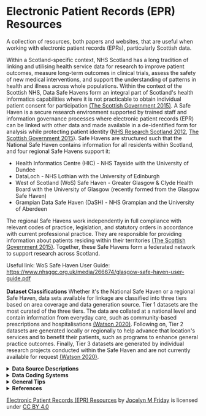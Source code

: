 # Electronic Patient Records (EPR) Resources
A collection of resources, both papers and websites, that are useful when working with electronic patient records (EPRs), particularly Scottish data. 

Within a Scotland-specific context, NHS Scotland has a long tradition of linking and utilising health service data for research to improve patient outcomes, measure long-term outcomes in clinical trials, assess the safety of new medical interventions, and support the understanding of patterns in health and illness across whole populations. Within the context of the Scottish NHS, Data Safe Havens form an integral part of Scotland's health informatics capabilities where it is not practicable to obtain individual patient consent for participation <a href="#charterSH2015">(The Scottish Government 2015)</a>. A Safe Haven is a secure research environment supported by trained staff and information governance processes where electronic patient records (EPR) can be linked with other data and made available in a de-identified form for analysis while protecting patient identity (<a href="#sh2012">NHS Research Scotland 2012</a>, <a href="#charterSH2015">The Scottish Government 2015</a>). Safe Havens are structured such that the National Safe Haven contains information for all residents within Scotland, and four regional Safe Havens support it:
* Health Informatics Centre (HIC) - NHS Tayside with the University of Dundee
* DataLoch - NHS Lothian with the University of Edinburgh
* West of Scotland (WoS) Safe Haven - Greater Glasgow & Clyde Health Board with the University of Glasgow (recently formed from the Glasgow Safe Haven)
* Grampian Data Safe Haven (DaSH) - NHS Grampian and the University of Aberdeen

The regional Safe Havens work independently in full compliance with relevant codes of practice, legislation, and statutory orders in accordance with current professional practice. They are responsible for providing information about patients residing within their territories <a href="#charterSH2015">(The Scottish Government 2015)</a>. Together, these Safe Havens form a federated network to support research across Scotland. 

Useful link: WoS Safe Haven User Guide: https://www.nhsggc.org.uk/media/266674/glasgow-safe-haven-user-guide.pdf
<br></br>
<b>Dataset Classifications</b>
Whether it's the National Safe Haven or a regional Safe Haven, data sets available for linkage are classified into three tiers based on area coverage and data generation source. Tier 1 datasets are the most curated of the three tiers. The data are collated at a national level and contain information from everyday care, such as community-based prescriptions and hospitalisations <a href="#Watson2020">(Watson 2020)</a>. Following on, Tier 2 datasets are generated locally or regionally to help advance that location's services and to benefit their patients, such as programs to enhance general practice outcomes. Finally, Tier 3 datasets are generated by individual research projects conducted within the Safe Haven and are not currently available for request <a href="#Watson2020">(Watson 2020)</a>.
<details>
<summary><b>Data Source Descriptions</b></summary>
  <p>[!NOTE] Except for the Demographics file, records are generated based on contact with the NHS.</p>

  The following is not an exhaustive list of available datasets, but rather, it is intended to provide a list of the most commonly requested ones. 
  Described datasets: 
  <br></br>

|Datasets | Description |
| ------------- | ------------- |
| Demographics | Patient demographics |
| Deaths | Death records |
| General Practice Local Enhanced Services (GP LES) | Primary care records for specific conditions |
| Scottish Morbidity Records (SMR) | Scottish secondary care records| 
| > SMR00 | Outpatient appointments & attendance |
| > SMR01 | General/acute inpatient & day case | 
| > SMR02 | Maternity inpatient & day case | 
| > SMR04 | Mental health inpatient & day cases | 
| > SMR06 | Scottish Cancer Registry |
| Prescribing Information System (PIS) | Community-based dispensed prescriptions |
| Scottish Care Information - Diabetes Collaboration (SCI-Diabetes) | Scottish diabetes registry | 
| Scottish Care Information Store (SCI Store)| Test records |

<!--- | SERPR | Strathclyde Electronic Renal Patient Record | --->
<!--- | ChemoCare | Electronic Chemotherapy System | --->
<!--- | MUSE ECG | General Electric (GE)'s MUSE Cardiology Information System | --->
<!--- | GE Healthcare's EchoPAC | GE Healthcare's Echocardiogrpahy System | --->
<!--- | Philip's Xcelera | Philip's Echocardiogrpahy System | --->
<!--- | Athena | Glasgow's Specialist Heart Failure Registry | --->

  <details>
<summary><b><i>Demographics</i></b></summary>
    Scotland has a long history of EPR captured from birth through death using individual Community Health Index (CHI) numbers. CHI numbers allow for the unique identification and tracking of patients across NHS Scotland's services <a href="#NHSDigChi2022">(NHS Digital 2022<i>a</i>)</a>. The CHI number is the Scottish equivalent to England and Wales's NHS number. CHI numbers are assigned to each patient upon first registration with the system <a href="#NHSChind">(NHS National Services Scotland nd<i>a</i>)</a>. CHI numbers are ten digits long, with the first six digits taken from the date of birth in two-digit format (<tt>DDMMYY</tt>), two random digits, a sex-based digit (i.e., even for women and odd for men), and an arithmetical check digit <a href="#NHSDigChi2022">(NHS Digital 2022<i>a</i>)</a>. 
    <br></br>
    The demographic data are collated from a collection of sources based on CHI numbers. The data available within the dataset are acquired largely from National Records Scotland (NRS) and records available to the NHS Safe Haven team. Demographic data include obfuscated date of birth (DOB), sex, and Scottish Index of Multiple Deprivation (SIMD).
    <br></br>
    <b>Date of Birth</b>
    The NHS Safe Haven team obfuscated the canonical DOB. In the <tt>YYYY-MM-DD</tt> date format, DOBs are uniformly obfuscated by setting the day part of the date to be the middle of the month while maintaining the month and year values. For example, a birthday of 1922-01-09 would be changed to 1922-01-15.
 <br></br>
<b>Sex</b> The Demographics <tt>sex</tt> field was taken as the authoritative version for an individual's sex. 
<br></br>
<b>Scottish Index of Multiple Deprivation (SIMD)</b>
    The Scottish Index of Multiple Deprivation (SIMD) is an area-based measurement of socioeconomic deprivation assigned to residents of Scotland based on where they live. Scottish residents' SIMD 2012 status was calculated by the Scottish Government using thirty-one indicators from seven different aspects of deprivation: income, employment, health, education, housing, geographic access, and crime. The indicators are combined using a weighted sum to create a single index, providing a relative ranking for each small geographic area in Scotland. Areas average about 800 individuals <a href="#Executive2012">(The Scottish Government 2012)</a>. It is important to note that SIMD can only measure an area’s level of deprivation, not an individual’s level. The absence of deprivation should not necessarily be correlated with affluence. The terms most deprived or least deprived were used to refer to the areas and not to the individuals living in those areas <a href="#Executive2012">(The Scottish Government 2012)</a>. Indexes from other years are also available. 
<br></br>
Useful link: https://www.gov.scot/collections/scottish-index-of-multiple-deprivation-2020/
<br></br>

<p>[!NOTE] Ethnicity is not recorded in the demographics file, though it is recorded in multiple other datasets, including the Scottish Morbidity Records and Scottish Care Information (SCI) Diabetes. Each dataset has a different level of granularity (e.g., 'White' versus 'White - Scottish' or 'White - British').</p>
  </details>
    <details>
<summary><b><i>Deaths</i></b></summary>
      The deaths file is a Tier 1 dataset containing combined records of death from the General Register Office, sourcing data primarily from NRS deaths, though others can be used. Each record contains information including date of death (DOD), location of death, the underlying cause of death (COD), and space for up to 10 contributing <tt>COD</tt>. Since 1 January 2000, CODs are coded in accordance with the International Classification of Disease, 10<sup>th</sup> revision (ICD-10) <a href="#NRS_DeathsBackground">(National Records of Scotland 2017)</a>.
      <br></br>
      <b>Cause of death</b>
      The underlying COD was recorded under <tt>COD</tt>. Within Scotland and the UK, the underlying COD is defined according to the World Health Organization's (WHO) definition as either the disease or injury which initiated the series of events leading directly to death or the circumstances of the accident or violence which produced the fatal injury (<a href="#who2022death">World Health Organization 2022<i>a</i></a>, <a href="#NationalRecordsofScotlandCOD">National Records of Scotland 2019</a>). If the certifying medical personnel cannot choose a single underlying COD, NRS uses the internationally agreed mortality coding rules in the ICD-10 standard to select the underlying cause of death <a href="#Calderwood2018CertOfDeath">(Calderwood, C. & Slater, A. 2018)</a>. Additionally, up to ten contributory CODs may be recorded. These are listed in ascending order based on their location within the series of events leading to death, with the first recorded as <tt>COD0</tt> and the last recorded under <tt>COD9</tt>.
    </details>
      <details>
<summary><b><i>General Practice Local Enhanced Services (GP LES)</i></b></summary>
       <p> [!NOTE] Coverage ended in 2018. </p>
 Local Enhanced Services (LES) for general practice surgeries (GPs) is a service for which general practice surgeries receive additional payments for demonstrating a high-quality service for specific conditions, including coronary heart disease, diabetes mellitus, stroke, chronic obstructive pulmonary disease, heart failure with reduced ejection fraction (but not heart failure with preserved ejection fraction), learning disabilities, and nationally enhanced services for drug misuse. Surgeries can subscribe to any number of the LES, without covering every service. The GPLES dataset contains information about patients who received care under the LES scheme. Of note, coverage ended in 2018. 

Each GPLES record contains a <tt>safehavenID</tt>, the event date (<tt>EventDate</tt>), a Read code describing the entry (<tt>READCODE</tt>), a user-editable description to complement said code (<tt>Description</tt>), a flag for if the record pertains to a prescription (<tt>IsPrescription</tt>), a flag for if the record pertains to numerical values (<tt>IsValue</tt>), two value fields (<tt>Value1</tt> and <tt>Value2</tt>), the local enhanced service area (e.g., 3 for diabetes and 4 for congestive heart failure) (<tt>LESAreaID</tt>).
      </details>
<details>
<summary><b><i>Scottish Morbidity Records (SMR)</i></b></summary>
Scottish Morbidity Records are Tier 1 datasets containing individual-level healthcare data for patients treated on the NHS within Scotland. The type of record denotes the general type of healthcare received and/or the patient's medical status.
<br/><br/>
<details>
<summary>SMR00 - Outpatient Appointments & Attendance</summary>
  [!NOTE] It is recommended to avoid using diagnostic or procedural information from SMR00
  <br></br>
  SMR00 contains information on outpatient appointments, attendance, and procedures performed. A record is generated when a patient either has outpatient clinical interaction or when the patient meets with a healthcare provider responsible for care outwith an outpatient clinic session <a href="#SMR00nd">(NHS National Services Scotland nd<i>b</i>)</a>. The value of SMR00 lies in tracking patient contact with a specialist. Unfortunately, this rarely includes information on diagnosis or procedures.
</details>
<details>
<summary>SMR01 - General/Acute Inpatient & Day Case</summary><a name="sec-smr01"></a>
SMR01 contains information regarding all general and acute inpatient and day cases from all NHS hospitals in Scotland. Each row of data corresponds to an episode of care. Patients receive a new episode of care each time they change specialty, significant facility <a href="#specialty">[1]</a>, or consultant for medical reasons.
   <br></br>
Each episode of care contains some demographic information about the patient, admission, discharge, procedures if performed, and diagnostic factor(s) contributing to the episode. The demographic information contained within each row is limited to ethnicity, age, and Scottish Index of Multiple Deprivation (SIMD) decile and quintile. Admission information covers admission date (<tt>ADMDATE</tt>), admission type (i.e., emergency, urgent, or routine in <tt>ADMTYPE</tt>), where the patient was admitted or transferred from (<tt>ADMTRANS</tt>), what specialty the patient was treated by (<tt>SPEC</tt>), and what hospital the patient was admitted to (<tt>HOSP</tt>). Discharge information covers discharge date (<tt>DISDATE</tt>), discharge type (e.g., regular discharge, death, or transfer in <tt>DISTYPE</tt>), and where the patient was discharged or transferred to (<tt>DISTRANS</tt>). 
Each record must have the first diagnostic position (<tt>DIAG1</tt>) populated, which defines the primary diagnosis or main problem treated within the episode of care, and may have up to five additional positions populated with diagnosis information classified using ICD-10 codes. Data quality assurance assessments have suggested coding accuracy levels $\geq$ 88% using the first four digits of the ICD-10 code for <tt>DIAG1</tt>, but accuracy declines for <tt>DIAG2</tt> - <tt>DIAG6</tt>, including under-reporting of common conditions such as heart failure and atrial fibrillation/flutter (<a href="#PHS2019">Public Health Scotland 2019</a>, <a href="#Khand2005">Khand et al. 2005</a>, <a href="#DataAccuractySMR012019">National Services Scotland Information Services Division 2019</a>). However, coding may be more accurate for some conditions which have a large objective component to diagnosis (e.g., cancer, myocardial infarction), but much less accurate for those which have a large subjective component (e.g., heart failure), or where the problem is not considered a primary problem (e.g., atrial fibrillation <a href="#Khand2005">(Khand et al. 2005)</a>.
 <br></br>

Additionally, each record has space for up to four procedures (<tt>OPxA</tt> [where <tt>x</tt> is the procedure number 1 - 4]) with the potential for additional information (e.g., laterality, aborted, or unsuccessful are coded in <tt>OPxB</tt> [where <tt>x</tt> is the procedure number 1 - 4]) codes recorded using Office of Population Censuses and Surveys Classification of Interventions and Procedures, version 4 (OPCS-4). Where applicable, the procedure coded in <tt>OP1A</tt> is considered the primary or main procedure for that episode of care. As with diagnostic codes, duality assurance assessments have shown coding accuracy levels $\geq$ 94% using the first four digits of the OPCS-4 code, with $\geq$ 97% of hospitals reporting codes <a href="#PHS2019">(Public Health Scotland 2019)</a>.  
<br></br>
<p id="specialty">[1] A division of medicine or density covering a specific area of clinical activity and identified within one of the Royal Colleges or Faculties.</p>

Useful links:
* SMR01 crib sheet:https://publichealthscotland.scot/media/24925/smr01_crib_270323.pdf
* Explanation of data collection and validation: https://www.publichealthscotland.scot/publications/acute-hospital-activity-and-nhs-beds-information-quarterly/acute-hospital-activity-and-nhs-beds-information-quarterly-quarter-ending-31-december-2019/data-quality/
* WoS SMR01 Data Package explanation: https://www.nhsggc.org.uk/media/251274/13-smr01-data-package.pdf
</details>
<details>
<summary>SMR02 - Maternity Inpatient & Day Case</summary>
SMR02 collects data on all pregnancies, including maternal, pregnancy and infant characteristics. Data collection began in 1961 and has been >99% complete since the late 1970s. An SMR02 record is generated for patients receiving care in the Obstetrics Specialties/ Health Professions, including home births, both planned and unplanned. It includes maternal demographics, infant birthweight, gestational age, sex, apgar score and neonatal indicator, number of previous pregnancies, information on current pregnancy labour and delivery, and, more recently, maternal drug and alcohol use during pregnancy (and furthermore, prior to pregnancy in the case of injecting drug use). 

Useful links:
* SMR02 crib sheet: https://publichealthscotland.scot/media/24926/smr02_crib_270323.pdf
</details>
<details>
<summary>SMR04 - Mental Health Inpatient & Day Cases</summary>
  The Scottish Morbidity Records on Mental Health Inpatient and Day Cases (SMR04) contains information regarding mental health inpatient and day cases. The SMR04 dataset has a similar format to SMR01 in terms of the information provided. Data points are recorded within episodes of care and contain patient demographics, admission and discharge dates, and diagnostic information. However, in most cases, patients will be transferred to general hospitals to undergo procedures and medical intervention, which would be recorded in SMR01. For this reason, patients are still at risk of experiencing an SMR01 admission while receiving care under the purview of an SMR04 contributing facility. SMR04 admissions tend to be for more extended stays than SMR01 admissions.
  <br></br>
  Useful links:
  SMR04 crib sheet: https://publichealthscotland.scot/media/24927/smr04_crib_270323.pdf
</details>
<details>
<summary>SMR06 - Scottish Cancer Registry </summary>
  The Scottish Cancer Registry (SMR06) is maintained by Public Health Scotland and captures data on all new cancer diagnoses in Scottish residents. Each row corresponds to an individual cancer registration, with the registry dating back to 1958. From 1997, the dataset expanded to include diagnostic, staging, and treatment information.
  
  SMR06 contains patient-level data including demographics, cancer site, histology, behaviour, histological confirmation, and hospital of diagnosis. Additional variables include the Scottish Index of Multiple Deprivation (SIMD) and age at diagnosis. The registry also records the Scottish and European Network of Cancer Registries (ENCR) incidence dates, ensuring standardised definitions for follow-up and survival analyses.
  
 See Data Coding Systems below for further details on coding systems. SMR06 uses ICD-10 for disease location and ICD-O for tumour-specific information, enabling detailed analysis of cancer incidence, subtype, and outcomes. Coding captures primary malignant neoplasms, carcinoma in situ, neoplasms of uncertain behaviour, and benign tumours of the brain, spinal cord, and testis. Specific coding rules apply to bilateral tumours and haematopoietic neoplasms. Data quality is maintained through periodic updates in coding practices and classification systems.

Treatment data collection began in 1997 for all cancers and from 2000 for benign brain and spinal cord tumours. Information on staging is available from different periods onwards. Bilateral tumours are registered according to defined rules, with certain paired organs considered a single site when tumours present simultaneously with identical morphology.
The dataset is linked to hospital admissions (SMR01), death registrations, cancer waiting times, systemic anti-cancer therapy (SACT), radiotherapy, and other national datasets, facilitating comprehensive cancer intelligence analyses.

Useful links: 
* Scottish Cancer Registry Metadata:  https://webarchive.nrscotland.gov.uk/20231129165949/http://www.isdscotland.org/Health-Topics/Cancer/Scottish-Cancer-Registry/Cancer-Metadata/
* SMR06 National Data Catalogue: https://publichealthscotland.scot/resources-and-tools/health-intelligence-and-data-management/national-data-catalogue/national-datasets/search-the-datasets/scottish-cancer-registry-smr06/
* eCRUSAD - SMR06: https://ecrusad.co.uk/data-controllers-datasets/scottish-cancer-registry-smr06/
</details>
</details> 
<details>
  
  <summary><b><i>Prescribing Information System (PIS)</i></b></summary>
  The Prescribing Information System (PIS) is a reasonably unique resource that enables pharmaco-epidemiological research due to its population coverage and record linkage. PIS covers all NHS medications prescribed, dispensed and reimbursed in the community setting within Scotland <a href="#Alvarez-Madrazo2016">(Alvarez-Madrozo et al. 2016)</a>. Prescriptions written in hospitals and dispensed in the community setting are also included in the dataset <a href="#pis2022">(Information Services Division Scotland 2022<i>a</i>)</a>. Of note is that the West of Scotland version of PIS only holds records of dispensed prescriptions. PIS uses the CHI number to link individuals' prescribing and dispensing data to their other health records data since 2009, with a coverage that is almost 100% for prescribed and dispensed items <a href="#Alvarez-Madrazo2016">(Alvarez-Madrozo et al. 2016)</a>. 
  <br></br>
  For each reimbursed prescription, PIS provides the approved name, product name, formulation, and strength using the British National Formulary (BNF) chapter and item codes. Importantly, PIS does not provide information on how often a medication should be taken, how many pills should be taken at one time, nor at what time of day. Additionally, records do not explicitly record the reasoning or timing of when treatment was started, changed, or terminated <a href="#williams2016making">(Williams, Brown, Peek & Buchan 2016)</a>. 
  <br></br>
  <b>Use of Prescribing and Dispensing Date</b>
  Each prescription record is accompanied by a prescribing date (<tt>PRESC_DATE</tt>), indicating when the medication was prescribed to the patient, and a dispensing date (<tt>DISP_DATE</tt>), indicating when the patient acquired the medication. The PIS data has two known quirks involving the prescription and dispensing dates that need to be considered. Regarding the prescribing date, there were prescriptions for individual medications where the patient, medication, and prescribed date were the same, but each row had a different dispensed date. One would assume these are repeat prescriptions, but the pattern was rare before 2013. When this pattern isn't present, the prescribed date defaults to the dispensed date for prescriptions after the initial prescription. That is, the prescribed date changed even if the prescription was repeated.
<br></br>
Concerning the dispensing date, recorded dates likely represent when the pharmacy was reimbursed for the prescription (typically the last day of the month) rather than the date when the medication was dispensed to the patient. This record pattern is shown below, where prescription dates are uniform throughout the month, while dispensing dates tend to fall on the last day of the month. This is likely an artefact due to Scotland's free at-the-point-of-contact prescriptions, where pharmacies are reimbursed monthly rather than on the day when the patient collects the medication. 

 <p></p>
    <p>
  <img src="references/Total_presc_date.png", width=300 alt> 
  <img src="references/Total_disp_date.png", width=300 alt> 
      
<em>Spread of recorded prescription days (<tt>PRESC_DATE</tt>) across the month versus spread of recorded dispensing days (<tt>DISP_DATE</tt>), a reimbursement artefact.</em>
</p>
  Useful link: 
* Describing paper: https://academic.oup.com/ije/article/45/3/714/2572798?login=true
  </details>
  <details>
  <summary><b><i>Scottish Care Information - Diabetes Collaboration (SCI-Diabetes)</i></b></summary>
    Scottish Care Information - Diabetes Collaboration (SCI-Diabetes) is a Tier 1 dataset holding the electronic clinical registry records pertaining to the treatment of people with diabetes mellitus in Scotland <a href="#Livingstone2012">(Livingstone et al. 2012)</a>. It holds some records dating back to the mid-1920s, but full coverage with automatic capture based on assigned Read Code started in 2000. It has a national estimated capture of $\geq$ 99% of all people diagnosed with diabetes mellitus <a href="#Livingstone2012">(Livingstone et al. 2012)</a>. 
    <br></br>
    
  Useful link: 
* Describing paper: https://journals.plos.org/plosmedicine/article?id=10.1371/journal.pmed.1001321
</details>
 <details>
  <summary><b><i>Scottish Care Information Store (SCI Store)</i></b></summary>
Scottish Care Information Store (SCI Store) is a Tier 2 dataset covering the Scottish NHS Health Boards and contains clinical reports from biochemistry, haematology, pathology, microbiology, and radiology <a href="#SciStoreAbout2015">(NHS National Services Scotland 2015)</a>. The most common SCI Store linkage provided is to extract information on haematology and biochemistry test values. When using haematology and biochemistry, it is recommended to select test types using the <tt>CLINICALCODEVALUE</tt> field to capture routine tests, rather than tests taken for niche reasons.  
   <br></br>
   
 Useful link: WoS data package description: https://www.nhsggc.org.uk/media/251273/07-scistore-data-package.pdf

   [!NOTE] Failed runs and impossible values are included.  Make sure to remove biologically implausible test results.
<details>
  <summary>Specific Lab Test Information</summary>
<b>Serum Creatinine and Estimated Glomerular Filtration Rate</b> Creatinine is a waste product from muscle tissue. Normal serum levels are based predominantly on an individual's age and sex; high levels indicate impaired renal function. Serum Creatinine values are identified using the <tt>CLINICALCODEVALUE</tt> '44J3.'. It is commonly used to estimate renal function as the main component in calculating the estimated glomerular filtration rate (eGFR). It is recommended to calculate the eGFR values directly from the serum creatinine rather than using the recorded eGFR values, as these recorded values are capped at 60 ml/min/1.73m<sup>2</sup> when values surpass this, and not all recorded serum creatinine values have mapped eGFR value.  To calculate eGFR, one must assume that the serum creatinine values were standardised using isotope dilution mass spectrometry. 
<br></br>
<b>Haemoglobin</b> Haemoglobin is a protein found in red blood cells that binds to and transports oxygen.  Its values are identified using the <tt>CLINICALCODEVALUE</tt> ‘423..’. Of note, results are recorded as either g/dL or g/L; therefore, all results must be standardised to a single unit before integrating into analyses. Additionally, there are a limited number of tests before 2010, and the values are notably different from those recorded from 2010 onwards. For these reasons, the suggestion would be to exclude values before 2010. 
 </details>
 </details>
</details>

<details>
<summary><b>Data Coding Systems</b></summary>
The following coding systems are described below:  
<br></br>
  
|Coding System| Description | Dataset(s):  |
| ------------- | ------------- |------------- |
| International Classification of Diseases, 10<sup>th</sup> revision (ICD-10) | International disease classification | Deaths, SMR00, SMR01, SMR02, SMR04, & SMR06 |
| International Classification of Diseases for Oncology (ICD-O) | Domain specific extension of ICD-10 | SMR06 | 
| Office of Population Censuses and Surveys Classification of Interventions and Procedures, version 4 (OPCS-4) | Procedural codes | SMR01 & SMR04 |
| Read Codes | Primary care coding | GP LES |
| British National Formulary (BNF)| Coding of medications | PIS |
  
<details>
<summary><b><i>International Classification of Diseases, 10<sup>th</sup> revision (ICD-10)</i></b></summary><a name="sec-icd10"></a>
  The International Classification of Diseases (ICD) was originally a system to classify causes of death but has since expanded its scope to include non-fatal diseases, medical procedures, impairments, disabilities and handicaps <a href="#whoicd2016">(World Health Organization 2016)</a>. The 10<sup>th</sup> revision was adopted by the WHO in May 1990 and went into effect on 1 January 1993 <a href="#WhoICD2022">(World Health Organization 2022<i>b</i>)</a>. More formally, the International Statistical Classification of Diseases and Related Health Problems, 10<sup>th</sup> Revision (ICD-10) coding standard is a hierarchical standard provided by the WHO to enable systematic health recording and collection of statistics on disease in primary, secondary, tertiary care, and death certificates internationally and over time <a href="#WhoICD2022">(World Health Organization 2022<i>b</i>)</a>. The codes translate potentially complicated medical diagnoses and other health problems into a finite set of alphanumeric codes, permitting easy storage and analysis <a href="#whoicd2016">(World Health Organization 2016)</a>. 
<br></br>
 Internationally, many countries have developed country-specific modifications to the WHO's version of the ICD-10 codes <a href="#Jette2010">(Jetté et al. 2010)</a>. Universally, codes are at least three characters long, and the maximum can vary (<a href="#whoicd2016">World Health Organization 2016</a>, <a href="#Jette2010">Jetté et al. 2010</a>). Within the UK, ICD-10 codes range between 4 and 6 characters long. The first character is a letter, following international standards, and the second two characters are always numbers, then a period followed by an alphanumeric character <a href="#generalICD">(NHS National Services Scotland nd<i>c</i>)</a>. In the case of a 3-character code, the UK fills in the fourth character with an 'x' <a href="#NhsDigitalIcd2022">(NHS Digital 2022<i>b</i>)</a>. If present, the sixth character is the dagger 'D' or asterisk 'A' indicator, though these can be present in the fifth position, where there are either modified 3-character or standard 4-character codes <a href="#codeFormats">(NHS National Services Scotland nd<i>d</i>)</a>. 
    <br></br>
  
Useful links: 
* More on ICD-10 and formatting in Scotland: https://publichealthscotland.scot/services/national-data-catalogue/data-dictionary/search-the-data-dictionary/icd-10-general-information/?Search=I&ID=986&Title=ICD-10%20General%20Information
* Classification browser ICD-10: https://icd.who.int/browse10/2016/en
* Code list generation: https://www.opencodelists.org/
  
</details>
<details>
<summary><b><i>International Classification of Diseases for Oncology (ICD-O)</i></b></summary>
For many cancer registries, diagnostic information is coded using the International Classification of Diseases (ICD) and International Classification of Diseases for Oncology (ICD-O), with version updates aligned to international guidelines. ICD-10 coding for cancers primarily captures the anatomical site of disease for clinical coding, mortality statistics, and general health reporting. In contrast, ICD-O is designed specifically for oncology, providing a dual-axis system that codes both the tumour site (topography) and detailed histological type and behaviour (morphology), essential for cancer registration and research. 

Useful links:
* NIH's National Institute of Cancer's ICD-O-3 coding materials: https://seer.cancer.gov/icd-o-3/
* The WHO's classification reference: https://iris.who.int/bitstream/10665/96612/1/9789241548496_eng.pdf
</details>
<details>
<summary><b><i>Office of Population Censuses and Surveys Classification of Interventions and Procedures, version 4 (OPCS-4)</i></b></summary><a name="sec-opcs"></a>
  The Office of Population Censuses and Surveys Classification of Interventions and Procedures, version 4 (OPCS-4) coding standard is developed, maintained, licensed, and supported by NHS Digital's Terminology and Classifications Delivery Service and governed by Crown Copyright <a href="#opcsNHSDigital2019">(NHS Digital 2019)</a>. OPCS-4 is a hierarchical coding standard used to classify operations, procedures, and interventions conducted within the NHS. OPCS-4 codes are four characters long and have a similar structure to ICD-10 codes. OPCS-4 codes start with a letter followed by three digits. A full stop (.) separates the second and third digit <a href="#opcs2021">(NHS Digital 2021)</a>. 
  <br></br>
  
Useful link: Classification browser OPCS-4.10: https://classbrowser.nhs.uk/#/book/OPCS-4.10
  
</details>
<details>
<summary><b><i>Read Codes</i></b></summary>
Read Codes are a hierarchical controlled clinical vocabulary for terms and short phrases (<a href="#Robinson1997">Robinson et al. 1997</a>, <a href="#Pringle1990">Pringle 1990</a>, <a href="#Chisholm1990">Chisholm 1990</a>). The first widely used version of Read Codes was standardised to 4-byte set codes, which was then extended to a 5-byte unified set. Version 2 added a term code to hold an <tt>idea</tt> or <tt>concept</tt>, where the preferred term appends '00' and additional synonyms append term codes 11-99  <a href="#Booth1994">(Booth 1994)</a>. For example, if the original 5-byte Read Code was 'G30..' for acute myocardial infarction, the 5-byte version 2 code, with the preferred term code, is 'G30..00' for 'Acute myocardial infarction' and the first synonym, 'Attack - heart' for heart attack, is 'G30..11', followed by 'Coronary thrombosis', 'G30..12'. 
The WoS's GP LES dataset uses the 5-byte set of codes without the term code, which means synonyms are mapped onto the same five-digit code. For example, 'G580.00', 'Congestive heart failure', and 'G580.11', 'Congestive cardiac failure' both map onto 'G580.'. Additionally, trailing space holders (.) have been removed due to formatting errors or deliberate elimination. This means 'G580.11' maps to 'G580' and 'G58..00', and 'heart failure' maps to 'G58'. 
  <br></br>

  Useful links: 
  * Code lists (published, but use with care): https://clinicalcodes.rss.mhs.man.ac.uk/
  * HDRUK Phenotype Library (published, but used with care): https://phenotypes.healthdatagateway.org/
  * Read Code to SNOMED CT maps, it helpfully separates the v2 Read Code from the term code: https://nhsengland.kahootz.com/t_c_home/viewDatastore?datviewmode=list&nexturl=&sortdir1=asc&showsingleitem=N&sourcedsid=&dsid=407588&objectid=407588&exp=e1&showallcolumns=N&sortcol1=col_0&ajaxmode=&sortcol2=&cardcolno=&sort=&shownum=10&sortdir3=&sortcol3=&sortdir2=&showadvancedsearch=N&adv=&rowid=&action=&sel=&search=g58&btn_search=
</details>
<details>
<summary><b><i>British National Formulary (BNF)</i></b></summary>
The first nine characters of the BNF code specify the chemical level of the medication. Within these nine characters, the first two characters indicate the chapter of the BNF from which the medication is taken. For example, drugs in BNF Chapter 2 (Cardiovascular System) will always begin with '02'. The code is then further subdivided into sections (e.g., Diuretics, contained within Chapter 2 Section 2 of the BNF, all begin with '0202'). The remaining six characters provide more detailed information about the medication, including whether the product is branded or generic, its strength, and its formulation (see below for a breakdown of a 9-character BNF code).
  <p>
  <img src="references/BNF Code_v2.png", width=400 alt>
  
  <em>A breakdown of the BNF code for a generic 40 mg tablet of furosemide. 'AA' in the 'Product' section always indicates that the medication is a generic version. The asterisk indicates that any code could be entered in this section.</em>
</p>
<br></br>
<b>Classifying Prescriptions</b>
There are two primary ways to classify prescriptions. The first and most straightforward way is to classify prescriptions using the BNF Chapter, Section, or Paragraph. The benefit of this classification mechanism is that it easily groups medications without incorporating potential selection bias or classification errors. However, combination medications are often in a separate paragraph from the constituent chemicals. 
<br></br>

The alternative is to classify medications based on their active chemicals, meaning that loop diuretics would include all medications which include a member of the loop diuretic family:
<br></br>

|BNF Code  | Description |
| ------------- | ------------- |
| 020202 | Loop diuretics (the Paragraph) |
| 0202040D0 | Amiloride HCI with loop diuretics |
| 0202040B0 | Co-amilofruse (Amiloride hydrochloride/frusemide) |
| 0202040T0 | Spironolactone with loop diuretics | 
| 0202040U0 | Triamterene with loop diuretics | 
| 0202080D0 | Bumetanide/Amiloride hydrochloride |
| 0202080C0 | Bumetanide/potassium | 
| 0202080K0 | Furosemide/potassium |

<br></br>

Useful links: 
* Open Prescribing: https://openprescribing.net/bnf/
* Code list generation: https://www.opencodelists.org/
* BNF code descriptions: https://www.bennett.ox.ac.uk/blog/2017/04/prescribing-data-bnf-codes/#:~:text=The%20BNF%20codes%20from%20this,BNF%20a%20drug%20is%20from.

</details>
</details>  
<details>
<summary><b>General Tips</b></summary>
The following includes some general information for visualising how the flat files fit together and tips for harmonising data into coherent variables. 
<details>
<summary><b><i>Data Cleaning and Preparation</i></b></summary>
The data provided by the different safe havens are classified as 'real-world' data, and the files provided require formatting, preparation and cleaning based on the research question. These steps are an iterative and time-intensive process of exploration and experimentation <a href="#Lohr2014">(Lohr 2014)</a>. In particular, data cleaning is where the raw data are checked for accuracy, consistency, and completeness. This includes scrutiny of the raw data for outright errors and correction of errors where possible <a href="#rothman2021">(Rothman et al. 2021)</a>. 
<br></br>
In conjunction with data cleaning, the creation of a research-quality dataset entails refining which data are used and how they are structured in order to facilitate answering the research question(s) <a href="#Leek2019">(Leek 2019)</a>. Particular attention must be paid to the required data format by downstream tools, level of required data granularity, ease of manipulation and use, validity and accuracy underlying the data collection, and documentation of potential biases <a href="#Leek2019">(Leek 2019)</a>. This process occurs in tandem with combining the relevant and required data points needed to answer said question(s).
<br></br>
Relational databases, statistical software, and potentially a scripting language (e.g., Python) are the main tools often used for data cleaning and preparation.    
<br></br>

<summary>Relational Databses</summary><a name="sec-relDatabase"></a>
Relational databases are a convenient way to order, structure, and subset raw EPR into 'research-ready' tables for statistical analysis. The EPR data available to researchers come in comma-separated value (CSV) files. Each file contains information from a separate data source (i.e., death records, community-based prescriptions, laboratory records, hospital admissions). When moving from raw data to research-ready tables, I tend to organise databases and tables using schemas, which are used to communicate the architecture of the database.  
  
  <p>
  <img src="references/schemaDiagram.png", width=900 alt>
  
  <em>An illustration of how the schemas are structured and interlinked to create research-ready tables.</em>
</p>

To this aim, schemas are structured from the raw data to analysis-ready in the order of <tt>staging</tt>, <tt>lookupTbl</tt>, <tt>cleaning</tt>, <tt>working</tt>, and <tt>analysis</tt>. Drop the <tt>staging</tt> schema if working directly from flat files. As an overview, the tables in <tt>staging</tt> hold the data as it arrives as the flat files provided by Safe Haven.  These tables assume that all columns contain varchars (or characters), a variable length series of numbers, letters, or characters, to limit forced or incorrect data conversion errors. The <tt>lookupTbl</tt> schema holds lookup tables that define various disease definitions, drug classifications, or measurement groupings. The <tt>cleaning</tt> schema refers to the cleaned data imported and cleaned from the <tt>staging</tt> schema. The tables in <tt>working</tt> are long-format tables containing information about a given test, disease, or medical history. Finally, the <tt>analysis</tt> schema tables hold data developed and formatted for input into a statistical software program for analysis. Going into detail per schema: in the <tt>cleaning</tt> schema, columns that have been correctly formatted (e.g. numeric values are now numeric and not strings, bit columns are now bits and not varchars, etc.). Unique row indexes (<tt>rowIndex</tt>) have been added to all tables, which remain with the record through inclusion into <tt>working</tt> tables. Row indexes are unique within each table but are reused between tables. Finally, columns have been added that apply to all values in each table. In cases where an event date and event time are stored in one column, these were split into separate date and time columns. Many of the tables will have an <tt>included</tt> column added, which indicates that a record should be excluded from future analysis for various reasons (e.g., impossible dates, null values, or numeric overflow errors) where 0.
<br></br>
Tables within the <tt>working</tt> schema hold all records pertaining to its particular condition or measurement. To create these tables, records from the cleaning schema are parsed into long-format tables with the help of the lookup tables in the <tt>lookupTbl</tt> schema. Tables that begin with ‘Mentioned’ hold all coded references to that disease. Tables in the working schema that do not start with ‘Mentioned’ hold all lab records for the named test or measurement. For example, the <tt>working.MentionedIHD</tt> table holds all coded references of ischaemic heart disease while <tt>working.Haemoglobin</tt> holds all haemoglobin test records, regardless of anaemia status.
<br></br>
The <tt>analysis</tt> schema holds tables that are ready to be imported into the statistical software for analysis and visualisation.
<summary>Scripting and Statistical Languages</summary>
Python is the most common scripting language used within the trusted research environment.  Of note, Python is typically used within Spyder or Jupyter Notebooks without access to a command line for governance reasons. 
<br></br>
R, STATA, and SAS are the most commonly used statistical languages. 
</details>
<details>
<summary><b><i>Deriving Useful Variables</i></b></summary>
  The following derivations were used for the analysis contained within <a href="#Friday2024">'Loop diuretic therapy with or without heart failure: impact on prognosis' by Friday et al.</a>
<details>
<summary>Defining Hospital Admissions</summary><a name="sec-hospAdmit"></a>
The length and number of hospital admissions both reflect the severity of the disease and the resources expended. Unique hospital admissions should be identified and grouped from the recorded episodes of care in both SMR01 and SMR04.
<br></br>
According to National Services Scotland, a continuous inpatient stay is defined as an unbroken period of time that a patient spends admitted in hospital <a href="#Redpath2018">(Redpath 2018)</a>. Taking into account the example provided in Redpath’s report and the lack of information on the time of day for discharges and re-admissions, a single hospital admission can be defined as the set of all episodes of care that differed by no more than one calendar day between one episode’s discharge and the subsequent episode’s admission date as shown by the green arrow in the figure below. This holds whether or not patients transferred between hospitals or NHS boards <a href="#Anwar2011">(Anwar et al. 2011)</a>. This is particularly important as many cardiac patients are transferred to and from the Golden Jubilee National Hospital for specialist care. If two episodes of care differ by at least one day, these two episodes are considered to belong to different hospital stays, and the event is classified as a new
admission (see the blue arrow below). Hospital admissions were identified and labelled with unique identification numbers, <tt>hospStayID</tt>, within SMR01 and SMR04. 
  <p>
  <img src="references/SMR01_example_v1_20211011.png", width=900 alt>
  
  <em>A synthetic example of admission and discharge information contained in the Scottish Morbidity Records General/Acute Inpatient and Day Case (SMR01) episodes of care. Episodes of care are considered part of the same hospital stay if the difference between an admission and discharge dates was at most one day (green arrow), regardless of the hospital; otherwise, the records were considered from two different admissions (blue arrow). This allows for a transfer at 11:30 p.m. with an arrival after midnight to be registered as the same admission.</em>
</p>
The length of hospital admission is usually defined as the difference between the first admission date and the last discharge date for each hospStayID. This value is recorded in the <tt>lenOfStay</tt>
field. It is important to check the <tt>lenOfStay</tt>, as it is possible to get extremely long stays (> 5 years).  Depending on the project, excluding these patients is advisable; such a length of stay in an acute hospital is improbable, and if true, they would not have received any community-dispensed prescriptions, making pharmacoepidemiological analysis difficult.
</details>
<details>
<summary>Identifying First Record of Stay</summary><a name="sec-firstRec"></a>
  
For hospital admissions spanning more than one episode of care (see above for the definition of continuous hospital admission), hospital episodes need to be ordered within an admission in order to identify the admission reason. The pragmatic approach to doing this was to rank episodes of care  to prioritise earliest dates, most urgent admission reason, and transfer to other institutions over discharges home or death to find the most probable first episode of care. 
This can be done using the following logic:
  1. Prefer the earliest admission date (rank <tt>ADMDATE</tt> in ascending order).
  2. Prefer an admission/transfer from a private residence before admission from an institution or a transfer within the same health board/health care provider (rank <tt>ADMTRANS</tt> in ascending order).
  3. Prefer emergency admissions over urgent or routine admissions (rank <tt>ADMTYPE</tt> in descending order).
  4. Prefer a discharge/transfer to another health board/ health care provider before an institution, private residence, or finally death (rank <tt>DISTRANS</tt> in descending order).
  5. Prefer the earliest discharge date (rank <tt>DISDATE</tt> in ascending order).
  6. Prefer missing admission reasons, as it is the most common, followed by an acute admission with no additional detail added, then admission for treatment, pre-operative preparation, and so on, finishing with geriatric palliative care (rank <tt>ADMREAS</tt> in ascending order).

Using the above logic, the reference admission flag (<tt>refAdmit</tt>) is set to 1 for the highest-ranked episode of care, while the other episodes are given a 0 flag.
</details>
<details>
<summary>Defining Ethnicity Variable</summary><a name="sec-ethnicity"></a>
As mentioned in the Demographics section above, ethnicity is not included in the Demographics file. Instead, researchers need an algorithm to define it.  

Ethnicity was recorded in multiple datasets, including the SMRs and SCI Diabetes. Each dataset has a different level of granularity (e.g., 'White' versus 'White - Scottish' or 'White - British'). To provide a level of standardisation across datasets, researchers tend to classify a patient's ethnicity as White, Black, Asian, Other, or Missing. Implement the following steps to define patient ethnicity as follows:
1. Gather all references to patient ethnicity from the database, including the event date (i.e., <tt>ADMDATE</tt> or <tt>DATE</tt>) and <tt>safehavenID</tt>.
2. Group ethnicity into Asian, Black, other, White, and missing (see table below for the list of codes)
3. Assign the most recently recorded ethnicity group 'other' where the ethnicity is known.
4. Assign all patients with no record of ethnicity as 'ethnicity missing'.
   <br></br>
   <p>
 <em>Examples of ethnicity classifications to group the ethnicity values recorded across the various data sources.</em>
 
|Ethnicity Classification | Recorded Ethnicity |
|---|---|
|Asian| <p> 'Any other Asian background' <p> 'Arab' <p> 'Arab, Arab Scottish or Arab British'<p> 'Bangladeshi' <p> 'Bangladeshi, Bangladeshi Scottish or Bangladeshi British'<p>'Chinese' <p> 'Chinese, Chinese Scottish Chinese British'<p> 'Indian' <p> 'Indian, Indian Scottish or Indian British'<p> 'Other - Asian, Asian Scottish or Asian British'<p> 'Other Asian, Asian Scottish or Asian British'<p> 'Pakistani'<p> 'Pakistani, Pakistani Scottish or Pakistani British'|
|Black| <p> 'African' <p> 'African, African Scottish or African British' <p> 'Any other Black background' <p>'Black African'<p>'Black, Black Scottish or Black British'<p> 'Black Other'<p> 'Caribbean'<p> 'Caribbean, Caribbean Scottish or Caribbean British'<p> 'Other African'<p> 'Other - African, Caribbean or Black'<p> 'Other African, Caribbean or Black' <p>  'Other Caribbean or Black' |
|White| <p> 'Any Other White background'<p> 'Any other white ethnic group' <p> 'British' <p> 'English'<p> 'Irish' <p> 'Northern Irish'<p> 'Welsh' <p> 'White' <p> 'White - British' <p> 'White - English'<p> 'White - Gypsy/Traveller' <p> 'White - Irish' <p> 'White - Northern Irish'<p> 'White - Other British'<p>'White - Other white ethnic group'<p> 'White - Polish' <p> 'White - Scottish'<p> 'White - Welsh'|
|Other|<p> 'Any mixed or multiple ethnic groups'<p> 'Any other ethnic background'<p> 'Other - Other ethnic group' <p> 'Other ethnic group'<p> 'Other Ethnic group - Other'|
|Missing| <p> NULL <p> 'Not Known' <p> 'Refused' item <p> 'Refused/ Not provided by patient' | 
</p>
</details>
</details>
</details>
<details>
<summary><b>References</b></summary>
The contents of this page have been adapted and extended from my PhD thesis: 
Friday, J. M. 2023. The pharmaco-epidemiology of loop diuretic dispensing and its relationship to the diagnosis of heart failure and to prognosis. PhD, University of Glasgow. 
<br></br>

<p id="Alvarez-Madrazo2016"> Alvarez-Madrazo, S., McTaggart, S., Nangle, C., Nicholson, E. & Bennie, M. (2016), ‘Data resource profile: The Scottish National Prescribing Information System (PIS)’, International Journal of Epidemiology 45(3), 714–715f. URL: https://doi.org/10.1093/ije/dyw060

<p id="Anwar2011">Anwar, H., Fischbacher, C. M., Leese, G. P., Lindsay, R. S., McKnight, J. A., Wild, S. H. & on behalf of the Scottish Diabetes Research Network Epidemiology Group (2011), ‘Assessment of the under-reporting of diabetes in hospital admission data: a study from the Scottish Diabetes Research Network Epidemiology Group’, Diabetic Medicine 28(12), 1514–1519. URL: https://onlinelibrary.wiley.com/doi/abs/10.1111/j.1464-5491.2011.03432.x

<p id="Booth1994"> Booth, N. (1994), ‘What are the Read Codes?’, Health Libraries Review 11(3), 177–182. URL: https://onlinelibrary.wiley.com/doi/abs/10.1046/j.1365-2532.1994.1130177.x
  
<p id="Calderwood2018CertOfDeath"> Calderwood, C. & Slater, A. (2018), ‘Guidene for doctors completing medical certificates of the cause of death (MCCD) and its quality assurance’. URL: https://www.gov.scot/publications/medical-certificates-of-cause-of-death-guidanceon-completion/. Accessed: 16 September 2022

<p id="Chisholm1990"> Chisholm, J. (1990), ‘The Read clinical classification’, BMJ (Clinical research ed.) 300(6732), 1092–1092. URL: https://www.bmj.com/content/300/6732/1092

<p id="Friday2024">Friday, J.M., Cleland, J.G., Pellicori, P., Wolters, M., McMurray, J.J., Jhund, P.S., Forsyth, P., McAllister, D.A., Graham, F.J., Jones, Y. and Lewsey, J., 2024. Loop diuretic utilisation with or without heart failure: impact on prognosis. European Heart Journal, p.ehae345.

<p id="pis2022"> Information Services Division Scotland (2022a), ‘Prescribing Information System (PIS)’. URL: https://www.ndc.scot.nhs.uk/National-Datasets/data.asp?SubID=9. Accessed: 10 January 2023

<p id="Jette2010"> Jetté, N., Quan, H., Hemmelgarn, B., Drosler, S., Maass, C., Oec, D.-G., Moskal, L., Paoin, W., Sundararajan, V., Gao, S., Jakob, R., Üstün, B., Ghali, W. A. & the IMECCHI Investigators (2010), ‘The development, evolution, and modifications of ICD-10: Challenges to the international comparability of morbidity data’, Medical Care 48(12), 1105–1110. URL: http://www.jstor.org/stable/25767019

<p id="Khand2005"> Khand, A. U., Shaw, M., Gemmel, I. & Cleland, J. G. (2005), ‘Do discharge codes underestimate hospitalisation due to heart failure? Validation study of hospital discharge coding for heart failure’, Eur J Heart Fail 7(5), 792–7. URL: https://www.ncbi.nlm.nih.gov/pubmed/16054867

<p id="Livingstone2012"> Livingstone, S. J., Looker, H. C., Hothersall, E. J., Wild, S. H., Lindsay, R. S., Chalmers, J., Cleland, S., Leese, G. P., McKnight, J., Morris, A. D., Pearson, D. W. M., Peden, N. R., Petrie, J. R., Philip, S., Sattar, N., Sullivan, F. & Colhoun, H. M. (2012), ‘Risk of cardiovascular disease and total mortality in adults with type 1 diabetes: Scottish registry linkage study’, PLOS Medicine 9(10), 1–11. URL: https://doi.org/10.1371/journal.pmed.1001321

<p id="Leek2019"> Leek, J. (2019), ‘Research quality data and research quality databases’. URL: https://simplystatistics.org/posts/2019-05-29-research-quality-data-and-researchquality-databases/ Accessed: 21 April 2022

<p id="Lohr2014"> Lohr, S. (2014), ‘For big-data scientists, ‘janitor work’ is key hurdle to insights’. URL: http://www.nytimes.com/2014/08/18/technology/for-big-data-scientists-hurdle-to-insights-is-janitor-work.html Accessed: 5 June 2022
  
<p id="opcsNHSDigital2019"> NHS Digital (2019), ‘DCB0084: OPCS Classification of Interventions and Procedures’. URL: https://digital.nhs.uk/data-and-information/information-standards/information-standardsand-data-collections-including-extractions/publications-and-notifications/standards-andcollections/dcb0084-opcs-classification-of-interventions-and-procedures. Accessed: 26 September 2022

<p id="opcs2021"> NHS Digital (2021), ‘National clinical coding standards OPCS-4’. URL: https://classbrowser.nhs.uk/ref_books/OPCS-4.9_NCCS-2021.pdf. Accessed: 5 October 2022

<p id="NHSDigChi2022"> NHS Digital (2022<i>a</i>), ‘Community Health Index Number’. URL: https://www.datadictionary.nhs.uk/attributes/community_health_index_number.html. Accessed: 2 October 2022

<p id="NhsDigitalIcd2022"> NHS Digital (2022<i>b</i>), ‘ICD-10 code’. URL: https://www.datadictionary.nhs.uk/data_elements/icd-10_code.html. Accessed: 25 September 2022

<p id="SciStoreAbout2015"> NHS National Services Scotland (2015), ‘SCI Store product overview’. URL: https://www.sci.scot.nhs.uk/products/store/General/SCI%20Store%20-%20Product%20Description.pdf. Accessed: 11 June 2022

<p id="NHSChind"> NHS National Services Scotland (nd<i>a</i>), ‘CHI number’. URL: https://www.ndc.scot.nhs.uk/Dictionary-AZ/Definitions/index.asp?Search=C&ID=128&Title=CHI%20Number. Accessed: 2 October 2022

<p id="SMR00nd"> NHS National Services Scotland (nd<i>b</i>), ‘SMR00 - summary of rules’. URL: https://www.ndc.scot.nhs.uk/Dictionary-AZ/Definitions/index.asp?Search=S&ID=996&Title=SMR00%20-%20Summary%20of%20Rules. Accessed: 19 May 2022

<p id="generalICD"> NHS National Services Scotland (nd<i>c</i>), General information on the ISCD & related health problems (ICD-10)’. URL: https://www.ndc.scot.nhs.uk/Data-Dictionary/SMR-Datasets/General-Clinical-Information/Diagnostic-Section/General%20Information%20on%20the%20ISCD. Accessed: 25 September 2022

<p id="codeFormats"> NHS National Services Scotland (nd<i>d</i>), ‘Code formats for ICD-10’. URL: https://www.ndc.scot.nhs.uk/Data-Dictionary/SMR-Datasets/General-Clinical-Information/Diagnostic-Section/Code-Formats-for-ICD10.asp  Accessed: 25 September 2022

<p id="NRS_DeathsBackground"> National Records of Scotland (2017), ‘Vital events - deaths - background information’. URL: https://www.nrscotland.gov.uk/files/statistics/vital-events/coding-causes-of-death.pdf. Accessed: 19 June 2022.

<p id="NationalRecordsofScotlandCOD"> National Records of Scotland (2019), ‘The medical certificate of the cause of death’. URL: https://www.nrscotland.gov.uk/statistics-and-data/statistics/statistics-by-theme/vitalevents/deaths/deaths-background-information/death-certificates-and-coding-the-causes-ofdeath/the-medical-certificate-of-the-cause-of-death. Accessed: 11 September 20122

<p id="DataAccuractySMR012019"> National Services Scotland Information Services Division (2019), ‘Assessment of SMR01 data Scotland 2014-2015’.
URL: https://www.isdscotland.org/Products-and-Services/Data-Quality/docs/Assessmentof-SMR01-Data-2014-15-report-181019.pdf. Accessed: 24 August 2022
  
<p id="sh2012"> NHS Research Scotland (2012), ‘Data Safe Haven’. URL: https://www.nhsresearchscotland.org.uk/research-in-scotland/data/safe-havens. Accessed: 3 October 2022.

<p id="Pringle1990"> Pringle, M. (1990), ‘The new agenda for general practice computing’, BMJ (Clinical research ed.) 301(6756), 827–828. URL: https://www.ncbi.nlm.nih.gov/pmc/articles/PMC1663967/
  
<p id="PHS2019"> Public Health Scotland (2019), Assessment of SMR01 (Acute Inpatient and Day Case) data Scotland 2019-2020, Public Health Scotland Report. URL: https://beta.isdscotland.org/media/7465/assessment-of-smr01-data-scotland-report-2019-v1.pdf. Accessed: 4 July 2022.

<p id="Redpath2018"> Redpath, D. (2018), ‘Methodologies of counting patient continuous inpatient stays (CIS) using SMR01 inpatient data’. URL: https://www.isdscotland.org/About-ISD/Methodologies/_docs/CIS_COUNTING_-paper_V0%202.pdf. Accessed: 30 November 2022.

<p id="Robinson1997"> Robinson, D., Schulz, E., Brown, P. & Price, C. (1997), ‘Updating the Read Codes: user-interactive maintenance of a dynamic clinical vocabulary’, Journal of the American Medical Informatics Association: JAMIA 4(6), 465–472. URL: https://academic.oup.com/jamia/article/4/6/465/786188,

<p id="rothman2021">Rothman, K. J. et al. (2021), Modern Epidemiology, 4 edn, Wolters Kluwer.
  
<p id="Executive2012"> The Scottish Government (2012), ‘The Scottish Index of Multiple Deprivation 2012’. URL: https://www.gov.scot/binaries/content/documents/govscot/publications/statistics/2012/12/scottish-index-multiple-deprivation-2012-executive-summary/documents/scottishindex-multiple-deprivation-2012-executive-summary/scottish-index-multiple-deprivation-2012-executive-summary/govscot%3Adocument/00410895.pdf. 

<p id="charterSH2015"> The Scottish Government (2015), ‘Charter for Safe Havens in Scotland: Handling unconsented data from National Health Service patient records to support research and statistics.’. URL: https://www.gov.scot/publications/charter-safe-havens-scotland-handling-unconsented-datanational-health-service-patient-records-support-research-statistics/documents/. Accessed: 3 October 2022.

<p id="Watson2020"> Watson, S. (2020), ‘Safe Haven’. URL: https://www.quest.scot.nhs.uk/hc/en-gb/articles/115005312709-Safe-Haven. Accessed: 19 April 2022.

<p id="williams2016making"> Williams, R., Brown, B., Peek, N. & Buchan, I. (2016), ‘Making medication data meaningful: illustrated with hypertension’, Studies in health technology and informatics 228, 247–251.

<p id="whoicd2016"> World Health Organization (2016), International statistical classification of diseases and related health problems - 10th revision, Vol. 3, 5th edn, World Health Organization, France. URL: https://apps.who.int/iris/bitstream/10665/246208/1/9789241549165-V1-eng.pdf.

<p id="who2022death"> World Health Organization (2022<i>a</i>), ‘Cause of death’. URL:https://www.who.int/standards/classifications/classification-of-diseases/cause-of-death. Accessed: 16 September 2022.


<p id="WhoICD2022"> World Health Organization (2022<i>b</i>), ‘Classification of disease’. URL: https://www.who.int/standards/classifications/classification-of-diseases. Accessed: 25 September 2022.
 
</details>

<p xmlns:cc="http://creativecommons.org/ns#" xmlns:dct="http://purl.org/dc/terms/"><a property="dct:title" rel="cc:attributionURL" href="https://github.com/jocelynfriday/EPRResources/blob/main/README.md">Electronic Patient Records (EPR) Resources</a> by <a rel="cc:attributionURL dct:creator" property="cc:attributionName" href="https://github.com/jocelynfriday">Jocelyn M Friday</a> is licensed under <a href="https://creativecommons.org/licenses/by/4.0/?ref=chooser-v1" target="_blank" rel="license noopener noreferrer" style="display:inline-block;">CC BY 4.0<img style="height:22px!important;margin-left:3px;vertical-align:text-bottom;" src="https://mirrors.creativecommons.org/presskit/icons/cc.svg?ref=chooser-v1" alt=""><img style="height:22px!important;margin-left:3px;vertical-align:text-bottom;" src="https://mirrors.creativecommons.org/presskit/icons/by.svg?ref=chooser-v1" alt=""></a></p>
